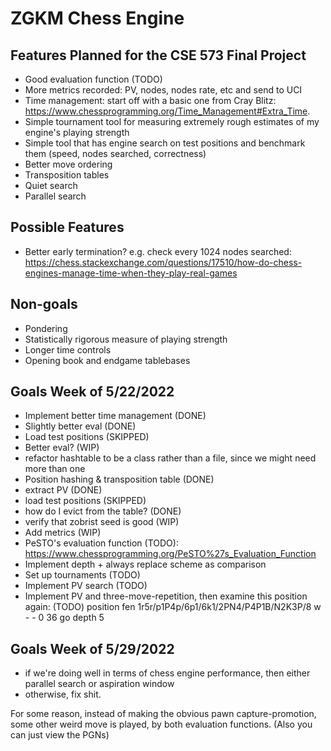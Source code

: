 # ZGKM Chess Engine

## Features Planned for the CSE 573 Final Project
* Good evaluation function (TODO)
* More metrics recorded: PV, nodes, nodes rate, etc and send to UCI
* Time management: start off with a basic one from Cray Blitz: https://www.chessprogramming.org/Time_Management#Extra_Time.
* Simple tournament tool for measuring extremely rough estimates of my engine's playing strength
* Simple tool that has engine search on test positions and benchmark them (speed, nodes searched, correctness)
* Better move ordering
* Transposition tables
* Quiet search
* Parallel search

## Possible Features
* Better early termination? e.g. check every 1024 nodes searched: https://chess.stackexchange.com/questions/17510/how-do-chess-engines-manage-time-when-they-play-real-games


## Non-goals
* Pondering
* Statistically rigorous measure of playing strength
* Longer time controls
* Opening book and endgame tablebases

## Goals Week of 5/22/2022
* Implement better time management (DONE)
* Slightly better eval (DONE)
* Load test positions (SKIPPED)
* Better eval? (WIP)
* refactor hashtable to be a class rather than a file, since we might need more than one
* Position hashing & transposition table (DONE)
* extract PV (DONE)
* load test positions (SKIPPED)
* how do I evict from the table? (DONE)
* verify that zobrist seed is good (WIP)
* Add metrics (WIP)
* PeSTO's evaluation function (TODO): https://www.chessprogramming.org/PeSTO%27s_Evaluation_Function
* Implement depth + always replace scheme as comparison
* Set up tournaments (TODO)
* Implement PV search (TODO)
* Implement PV and three-move-repetition, then examine this position again: (TODO)
position fen 1r5r/p1P4p/6p1/6k1/2PN4/P4P1B/N2K3P/8 w - - 0 36 
go depth 5

## Goals Week of 5/29/2022
* if we're doing well in terms of chess engine performance, then either parallel search or aspiration window
* otherwise, fix shit.

For some reason, instead of making the obvious pawn capture-promotion, some other weird move is played,
by both evaluation functions. (Also you can just view the PGNs)
